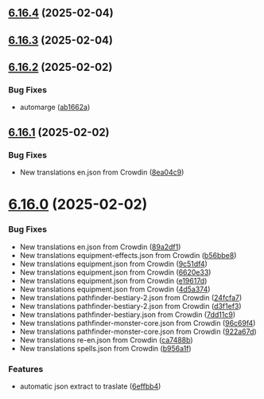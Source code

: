## [6.16.4](https://github.com/allnnde/pf2e-esp-translation/compare/v6.16.3...v6.16.4) (2025-02-04)



## [6.16.3](https://github.com/allnnde/pf2e-esp-translation/compare/v6.16.2...v6.16.3) (2025-02-04)



## [6.16.2](https://github.com/allnnde/pf2e-esp-translation/compare/v6.16.1...v6.16.2) (2025-02-02)


### Bug Fixes

* automarge ([ab1662a](https://github.com/allnnde/pf2e-esp-translation/commit/ab1662addc47c645c03cc2626993e7b058d70c1e))



## [6.16.1](https://github.com/allnnde/pf2e-esp-translation/compare/v6.16.0...v6.16.1) (2025-02-02)


### Bug Fixes

* New translations en.json from Crowdin ([8ea04c9](https://github.com/allnnde/pf2e-esp-translation/commit/8ea04c9c11890dc2df9c37bfe833d541812df1e9))



# [6.16.0](https://github.com/allnnde/pf2e-esp-translation/compare/v6.15.8...v6.16.0) (2025-02-02)


### Bug Fixes

* New translations en.json from Crowdin ([89a2df1](https://github.com/allnnde/pf2e-esp-translation/commit/89a2df12ffc671748388109fc39ab4b570fb80e1))
* New translations equipment-effects.json from Crowdin ([b56bbe8](https://github.com/allnnde/pf2e-esp-translation/commit/b56bbe81de080b88c835e17386e6c04c48617909))
* New translations equipment.json from Crowdin ([9c51df4](https://github.com/allnnde/pf2e-esp-translation/commit/9c51df4944112cd91caf6d58e8e4c85ede820a8e))
* New translations equipment.json from Crowdin ([6620e33](https://github.com/allnnde/pf2e-esp-translation/commit/6620e33046c110639a36872a34084e060b3e7c22))
* New translations equipment.json from Crowdin ([e19617d](https://github.com/allnnde/pf2e-esp-translation/commit/e19617d26ba85f35ced2cd28eda850a53229301d))
* New translations equipment.json from Crowdin ([4d5a374](https://github.com/allnnde/pf2e-esp-translation/commit/4d5a3746099fc29291f1f3cb1ebc0a5c9da8c4f3))
* New translations pathfinder-bestiary-2.json from Crowdin ([24fcfa7](https://github.com/allnnde/pf2e-esp-translation/commit/24fcfa752c6cfd35f11ce399f7703cc88b8d1958))
* New translations pathfinder-bestiary-2.json from Crowdin ([d3f1ef3](https://github.com/allnnde/pf2e-esp-translation/commit/d3f1ef37d29ba9f2a45a94442f30d7e177061bd7))
* New translations pathfinder-bestiary.json from Crowdin ([7dd11c9](https://github.com/allnnde/pf2e-esp-translation/commit/7dd11c9867b42bcb2a2fe3dc529953cae49c677d))
* New translations pathfinder-monster-core.json from Crowdin ([96c69f4](https://github.com/allnnde/pf2e-esp-translation/commit/96c69f4733240f7fe8f7d1b1d00dc08540871a7a))
* New translations pathfinder-monster-core.json from Crowdin ([922a67d](https://github.com/allnnde/pf2e-esp-translation/commit/922a67d4553ae67442338ecd915fe38de3a4f6f5))
* New translations re-en.json from Crowdin ([ca7488b](https://github.com/allnnde/pf2e-esp-translation/commit/ca7488b819b1e0eb12d53f3d2d44e187569c72ea))
* New translations spells.json from Crowdin ([b956a1f](https://github.com/allnnde/pf2e-esp-translation/commit/b956a1f57be63562519c4a9200a97eb54dd8628d))


### Features

* automatic json extract to traslate ([6effbb4](https://github.com/allnnde/pf2e-esp-translation/commit/6effbb4632899cb58875cb317941bd2e97ad4ac5))



